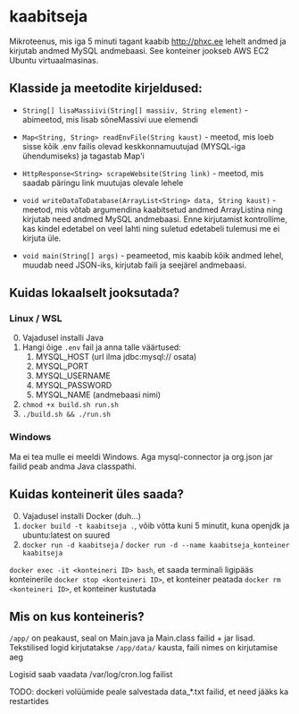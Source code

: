 # kaabitseja

Mikroteenus, mis iga 5 minuti tagant kaabib http://phxc.ee lehelt andmed ja kirjutab andmed MySQL andmebaasi. See konteiner jookseb AWS EC2 Ubuntu virtuaalmasinas.

## Klasside ja meetodite kirjeldused:

- `String[] lisaMassiivi(String[] massiiv, String element)` - abimeetod, mis lisab sõneMassivi uue elemendi

- `Map<String, String> readEnvFile(String kaust)` - meetod, mis loeb sisse kõik .env failis olevad keskkonnamuutujad (MYSQL-iga ühendumiseks) ja tagastab Map'i

- `HttpResponse<String> scrapeWebsite(String link)` - meetod, mis saadab päringu link muutujas olevale lehele

- `void writeDataToDatabase(ArrayList<String> data, String kaust)` - meetod, mis võtab argumendina kaabitsetud andmed ArrayListina ning kirjutab need andmed MySQL andmebaasi. Enne kirjutamist kontrollime, kas kindel edetabel on veel lahti ning suletud edetabeli tulemusi me ei kirjuta üle.

- `void main(String[] args)` - peameetod, mis kaabib kõik andmed lehel, muudab need JSON-iks, kirjutab faili ja seejärel andmebaasi.


## Kuidas lokaalselt jooksutada?

### Linux / WSL


0. Vajadusel installi Java
1. Hangi õige `.env` fail ja anna talle väärtused:
    1. MYSQL_HOST (url ilma jdbc:mysql:// osata)
    2. MYSQL_PORT
    3. MYSQL_USERNAME
    4. MYSQL_PASSWORD
    5. MYSQL_NAME (andmebaasi nimi)
2. `chmod +x build.sh run.sh`
3. `./build.sh && ./run.sh`

### Windows

Ma ei tea mulle ei meeldi Windows. Aga mysql-connector ja org.json jar failid peab andma Java classpathi.

## Kuidas konteinerit üles saada?

0. Vajadusel installi Docker (duh...)
1. `docker build -t kaabitseja .`, võib võtta kuni 5 minutit, kuna openjdk ja ubuntu:latest on suured
2. `docker run -d kaabitseja` / `docker run -d --name kaabitseja_konteiner kaabitseja`

`docker exec -it <konteineri ID> bash`, et saada terminali ligipääs konteinerile
`docker stop <konteineri ID>`, et konteiner peatada
`docker rm <konteineri ID>`, et konteiner kustutada

## Mis on kus konteineris?

`/app/` on peakaust, seal on Main.java ja Main.class failid + jar lisad. Tekstilised logid kirjutatakse `/app/data/` kausta, faili nimes on kirjutamise aeg

Logisid saab vaadata /var/log/cron.log failist

TODO: dockeri volüümide peale salvestada data_*.txt failid, et need jääks ka restartides